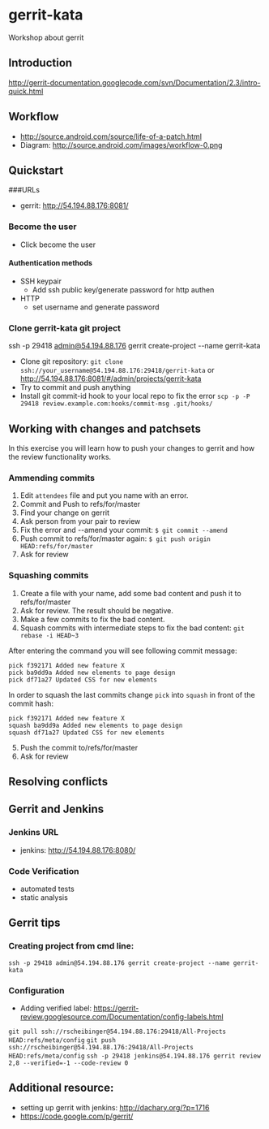 gerrit-kata
===========

Workshop about gerrit

## Introduction
http://gerrit-documentation.googlecode.com/svn/Documentation/2.3/intro-quick.html

## Workflow
* http://source.android.com/source/life-of-a-patch.html
* Diagram: http://source.android.com/images/workflow-0.png

## Quickstart
###URLs
* gerrit: http://54.194.88.176:8081/

### Become the user
* Click become the user

#### Authentication methods
* SSH keypair
  * Add ssh public key/generate password for http authen
* HTTP
  * set username and generate password

### Clone gerrit-kata git project

ssh -p 29418 admin@54.194.88.176 gerrit create-project --name gerrit-kata

* Clone git repository: `git clone ssh://your_username@54.194.88.176:29418/gerrit-kata` or http://54.194.88.176:8081/#/admin/projects/gerrit-kata
* Try to commit and push anything
* Install git commit-id hook to your local repo to fix the error `scp -p -P 29418 review.example.com:hooks/commit-msg .git/hooks/`

## Working with changes and patchsets
In this exercise you will learn how to push your changes to gerrit and how the review functionality works.

### Ammending commits
1. Edit `attendees` file and put you name with an error.
2. Commit and Push to refs/for/master
3. Find your change on gerrit
4. Ask person from your pair to review
5. Fix the error and --amend your commit: `$ git commit --amend`
6. Push commit to refs/for/master again: `$ git push origin HEAD:refs/for/master`
7. Ask for review

### Squashing commits
1. Create a file with your name, add some bad content and push it to refs/for/master
2. Ask for review. The result should be negative.
3. Make a few commits to fix the bad content.
4. Squash commits with intermediate steps to fix the bad content:
`git rebase -i HEAD~3`

After entering the command you will see following commit message:

```
pick f392171 Added new feature X
pick ba9dd9a Added new elements to page design
pick df71a27 Updated CSS for new elements
```

In order to squash the last commits change `pick` into `squash` in front of the commit hash:

```
pick f392171 Added new feature X
squash ba9dd9a Added new elements to page design
squash df71a27 Updated CSS for new elements
```

5. Push the commit to/refs/for/master
6. Ask for review

## Resolving conflicts

## Gerrit and Jenkins
### Jenkins URL
* jenkins: http://54.194.88.176:8080/

### Code Verification
* automated tests
* static analysis

## Gerrit tips
### Creating project from cmd line:
`ssh -p 29418 admin@54.194.88.176 gerrit create-project --name gerrit-kata`
### Configuration
* Adding verified label: https://gerrit-review.googlesource.com/Documentation/config-labels.html

`git pull ssh://rscheibinger@54.194.88.176:29418/All-Projects HEAD:refs/meta/config`
`git push ssh://rscheibinger@54.194.88.176:29418/All-Projects HEAD:refs/meta/config`
`ssh -p 29418 jenkins@54.194.88.176 gerrit review 2,8 --verified=-1 --code-review 0`

## Additional resource:
* setting up gerrit with jenkins: http://dachary.org/?p=1716
* https://code.google.com/p/gerrit/
